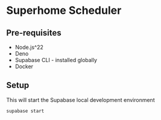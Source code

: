 # Superhome Scheduler

## Pre-requisites

- Node.js^22
- Deno
- Supabase CLI - installed globally
- Docker

## Setup

This will start the Supabase local development environment
```bash
supabase start
```
